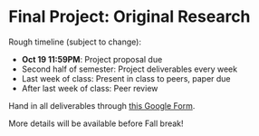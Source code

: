 # Final Project: Original Research

Rough timeline (subject to change):

- **Oct 19 11:59PM**: Project proposal due
- Second half of semester: Project deliverables every week
- Last week of class: Present in class to peers, paper due
- After last week of class: Peer review

Hand in all deliverables through [this Google Form](https://forms.gle/N5NdhriDQZzx7Z6H9).

More details will be available before Fall break!
